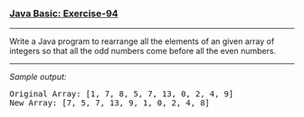 ### [Java Basic: Exercise-94](https://www.w3resource.com/java-exercises/basic/java-basic-exercise-94.php)

***
<p>Write a Java program to rearrange all the elements of an given array of integers so that all the odd numbers come before all the even numbers.</p>

***
_Sample output:_
<pre class="output">Original Array: [1, 7, 8, 5, 7, 13, 0, 2, 4, 9]                        
New Array: [7, 5, 7, 13, 9, 1, 0, 2, 4, 8]
</pre>